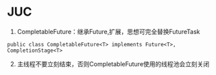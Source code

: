 # JUC
1. CompletableFuture：继承Future,扩展，思想可完全替换FutureTask
```$xslt
public class CompletableFuture<T> implements Future<T>, CompletionStage<T>
```
2. 主线程不要立刻结束，否则CompletableFuture使用的线程池会立刻关闭
